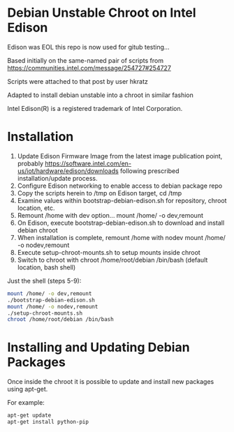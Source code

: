Debian Unstable Chroot on Intel Edison
======================================

Edison was EOL this repo is now used for gitub testing…

Based initially on the same-named pair of scripts from
https://communities.intel.com/message/254727#254727

Scripts were attached to that post by user hkratz


Adapted to install debian unstable into a chroot in
similar fashion

Intel Edison(R) is a registered trademark of Intel Corporation.


Installation
============

1. Update Edison Firmware Image from the latest image publication point,
probably https://software.intel.com/en-us/iot/hardware/edison/downloads
following prescribed installation/update process.
2. Configure Edison networking to enable access to debian package repo
3. Copy the scripts herein to /tmp on Edison target, cd /tmp
4. Examine values within bootstrap-debian-edison.sh for repository, chroot location, etc.
5. Remount /home with dev option... mount /home/ -o dev,remount  
6. On Edison, execute bootstrap-debian-edison.sh to download and install debian chroot
7. When installation is complete, remount /home with nodev mount /home/ -o nodev,remount  
8. Execute setup-chroot-mounts.sh to setup mounts inside chroot
9. Switch to chroot with chroot /home/root/debian /bin/bash (default location, bash shell)

Just the shell (steps 5-9):

```bash
mount /home/ -o dev,remount
./bootstrap-debian-edison.sh
mount /home/ -o nodev,remount
./setup-chroot-mounts.sh
chroot /home/root/debian /bin/bash
```

Installing and Updating Debian Packages
=======================================

Once inside the chroot it is possible to update and install new packages using apt-get.

For example:

```bash
apt-get update
apt-get install python-pip
```

